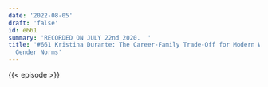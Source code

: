 ```yaml
---
date: '2022-08-05'
draft: 'false'
id: e661
summary: 'RECORDED ON JULY 22nd 2020.  '
title: '#661 Kristina Durante: The Career-Family Trade-Off for Modern Women, and Changing
  Gender Norms'
---
```

{{< episode >}}
